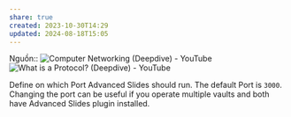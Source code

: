 ```yaml
---
share: true
created: 2023-10-30T14:29
updated: 2024-08-18T15:05
---
```

Nguồn:: ![Computer Networking (Deepdive) - YouTube](https://youtu.be/6G14NrjekLQ?si=AjtXaTmaV0pMQFIu)
![What is a Protocol? (Deepdive) - YouTube](https://www.youtube.com/watch?v=d-zn-wv4Di8)

Define on which Port Advanced Slides should run. The default Port is `3000`. Changing the port can be useful if you operate multiple vaults and both have Advanced Slides plugin installed.